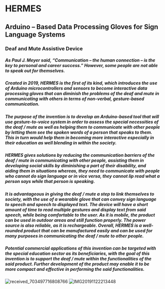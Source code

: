 # HERMES
## Arduino – Based Data Processing Gloves for Sign Language Systems
### Deaf and Mute Assistive Device

##### As Paul J. Meyer said, “Communication – the human connection – is the key to personal and career success.” However, some people are not able to speak out for themselves.

##### Created in 2019, HERMES is the first of its kind, which introduces the use of Arduino microcontrollers and sensors to become interactive data processing gloves that can diminish the problems of the deaf and mute in communicating with others in terms of non-verbal, gesture-based communication.

#####  The purpose of the invention is to develop an Arduino-based tool that will use gesture-to-voice system in order to assess the special necessities of the deaf / mute as well as helping them to communicate with other people by letting them see the spoken words of a person that speaks to them. This in turn would help them in becoming more interactive especially in their education as well blending in within the society.

#####  HERMES gives solutions by reducing the communication barriers of the deaf / mute in communicating with other people, assisting them in developing social skills by diminishing a part of their disability, and aiding them in situations whereas, they need to communicate with people who cannot do sign language or in vice versa, they cannot lip read what a person says while that person is speaking. 

#####  It is advantageous in giving the deaf / mute a step to link themselves to society, with the use of a wearable glove that can convey sign language to speech and speech to displayed text. The device will have a short amount of time to read multiple gestures and display text from said speech, while being comfortable to the user. As it is mobile, the product can be used in outdoor areas and still function properly. The power source is also reliable, as it is rechargeable. Overall, HERMES is a well-rounded product that can be manufactured easily and can be used for many purposes in communicating the deaf / mute to other people.

#####  Potential commercial applications of this invention can be targeted with the special education sector as its beneficiaries, with the goal of this invention is to support the deaf / mute within the functionalities of the said product. Further development of the product may enable it to be more compact and effective in performing the said functionalities.


![received_703497716808766](https://user-images.githubusercontent.com/59409051/74080584-5a54d600-4a80-11ea-9073-e688da1cc56e.jpeg)
![IMG20191122213448](https://user-images.githubusercontent.com/59409051/74080599-8ff9bf00-4a80-11ea-862d-6885aa141259.jpg)

